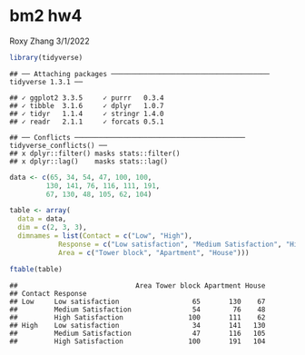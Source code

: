 bm2 hw4
================
Roxy Zhang
3/1/2022

``` r
library(tidyverse)
```

    ## ── Attaching packages ─────────────────────────────────────── tidyverse 1.3.1 ──

    ## ✓ ggplot2 3.3.5     ✓ purrr   0.3.4
    ## ✓ tibble  3.1.6     ✓ dplyr   1.0.7
    ## ✓ tidyr   1.1.4     ✓ stringr 1.4.0
    ## ✓ readr   2.1.1     ✓ forcats 0.5.1

    ## ── Conflicts ────────────────────────────────────────── tidyverse_conflicts() ──
    ## x dplyr::filter() masks stats::filter()
    ## x dplyr::lag()    masks stats::lag()

``` r
data <- c(65, 34, 54, 47, 100, 100,
         130, 141, 76, 116, 111, 191,
         67, 130, 48, 105, 62, 104)

table <- array(
  data = data, 
  dim = c(2, 3, 3),
  dimnames = list(Contact = c("Low", "High"),
            Response = c("Low satisfaction", "Medium Satisfaction", "High Satisfaction"),
            Area = c("Tower block", "Apartment", "House")))

ftable(table)
```

    ##                             Area Tower block Apartment House
    ## Contact Response                                            
    ## Low     Low satisfaction                  65       130    67
    ##         Medium Satisfaction               54        76    48
    ##         High Satisfaction                100       111    62
    ## High    Low satisfaction                  34       141   130
    ##         Medium Satisfaction               47       116   105
    ##         High Satisfaction                100       191   104
